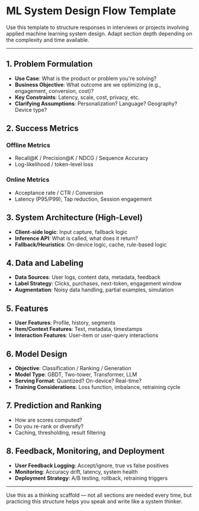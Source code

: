 # ML System Design Flow Template

Use this template to structure responses in interviews or projects involving applied machine learning system design. Adapt section depth depending on the complexity and time available.

---

## 1. Problem Formulation

* **Use Case**: What is the product or problem you're solving?
* **Business Objective**: What outcome are we optimizing (e.g., engagement, conversion, cost)?
* **Key Constraints**: Latency, scale, cost, privacy, etc.
* **Clarifying Assumptions**: Personalization? Language? Geography? Device type?

## 2. Success Metrics

### Offline Metrics

* Recall\@K / Precision\@K / NDCG / Sequence Accuracy
* Log-likelihood / token-level loss

### Online Metrics

* Acceptance rate / CTR / Conversion
* Latency (P95/P99), Tap reduction, Session engagement

## 3. System Architecture (High-Level)

* **Client-side logic**: Input capture, fallback logic
* **Inference API**: What is called, what does it return?
* **Fallback/Heuristics**: On-device logic, cache, rule-based logic

## 4. Data and Labeling

* **Data Sources**: User logs, content data, metadata, feedback
* **Label Strategy**: Clicks, purchases, next-token, engagement window
* **Augmentation**: Noisy data handling, partial examples, simulation

## 5. Features

* **User Features**: Profile, history, segments
* **Item/Context Features**: Text, metadata, timestamps
* **Interaction Features**: User-item or user-query interactions

## 6. Model Design

* **Objective**: Classification / Ranking / Generation
* **Model Type**: GBDT, Two-tower, Transformer, LLM
* **Serving Format**: Quantized? On-device? Real-time?
* **Training Considerations**: Loss function, imbalance, retraining cycle

## 7. Prediction and Ranking

* How are scores computed?
* Do you re-rank or diversify?
* Caching, thresholding, result filtering

## 8. Feedback, Monitoring, and Deployment

* **User Feedback Logging**: Accept/ignore, true vs false positives
* **Monitoring**: Accuracy drift, latency, system health
* **Deployment Strategy**: A/B testing, rollback, retraining triggers

---

Use this as a thinking scaffold — not all sections are needed every time, but practicing this structure helps you speak and write like a system thinker.
